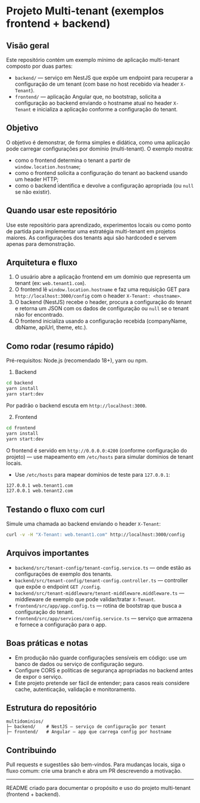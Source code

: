 # Projeto Multi-tenant (exemplos frontend + backend)

Visão geral
------------
Este repositório contém um exemplo mínimo de aplicação multi-tenant composto por duas partes:

- `backend/` — serviço em NestJS que expõe um endpoint para recuperar a configuração de um tenant (com base no host recebido via header `X-Tenant`).
- `frontend/` — aplicação Angular que, no bootstrap, solicita a configuração ao backend enviando o hostname atual no header `X-Tenant` e inicializa a aplicação conforme a configuração do tenant.

Objetivo
--------
O objetivo é demonstrar, de forma simples e didática, como uma aplicação pode carregar configurações por domínio (multi-tenant). O exemplo mostra:

- como o frontend determina o tenant a partir de `window.location.hostname`;
- como o frontend solicita a configuração do tenant ao backend usando um header HTTP;
- como o backend identifica e devolve a configuração apropriada (ou `null` se não existir).

Quando usar este repositório
-----------------------------
Use este repositório para aprendizado, experimentos locais ou como ponto de partida para implementar uma estratégia multi-tenant em projetos maiores. As configurações dos tenants aqui são hardcoded e servem apenas para demonstração.

Arquitetura e fluxo
-------------------
1. O usuário abre a aplicação frontend em um domínio que representa um tenant (ex: `web.tenant1.com`).
2. O frontend lê `window.location.hostname` e faz uma requisição GET para `http://localhost:3000/config` com o header `X-Tenant: <hostname>`.
3. O backend (NestJS) recebe o header, procura a configuração do tenant e retorna um JSON com os dados de configuração ou `null` se o tenant não for encontrado.
4. O frontend inicializa usando a configuração recebida (companyName, dbName, apiUrl, theme, etc.).

Como rodar (resumo rápido)
-------------------------
Pré-requisitos: Node.js (recomendado 18+), yarn ou npm.

1) Backend

```bash
cd backend
yarn install
yarn start:dev
```

Por padrão o backend escuta em `http://localhost:3000`.

2) Frontend

```bash
cd frontend
yarn install
yarn start:dev
```

O frontend é servido em `http://0.0.0.0:4200` (conforme configuração do projeto) — use mapeamento em `/etc/hosts` para simular domínios de tenant locais.

- Use `/etc/hosts` para mapear domínios de teste para `127.0.0.1`:

```sh
127.0.0.1 web.tenant1.com
127.0.0.1 web.tenant2.com
```

Testando o fluxo com curl
------------------------
Simule uma chamada ao backend enviando o header `X-Tenant`:

```bash
curl -v -H "X-Tenant: web.tenant1.com" http://localhost:3000/config
```

Arquivos importantes
--------------------
- `backend/src/tenant-config/tenant-config.service.ts` — onde estão as configurações de exemplo dos tenants.
- `backend/src/tenant-config/tenant-config.controller.ts` — controller que expõe o endpoint `GET /config`.
- `backend/src/tenant-middleware/tenant-middleware.middleware.ts` — middleware de exemplo que pode validar/tratar `X-Tenant`.
- `frontend/src/app/app.config.ts` — rotina de bootstrap que busca a configuração do tenant.
- `frontend/src/app/services/config.service.ts` — serviço que armazena e fornece a configuração para o app.

Boas práticas e notas
---------------------
- Em produção não guarde configurações sensíveis em código: use um banco de dados ou serviço de configuração seguro.
- Configure CORS e políticas de segurança apropriadas no backend antes de expor o serviço.
- Este projeto pretende ser fácil de entender; para casos reais considere cache, autenticação, validação e monitoramento.

Estrutura do repositório
------------------------
```
multidominios/
├─ backend/    # NestJS — serviço de configuração por tenant
├─ frontend/   # Angular — app que carrega config por hostname
```

Contribuindo
------------
Pull requests e sugestões são bem-vindos. Para mudanças locais, siga o fluxo comum: crie uma branch e abra um PR descrevendo a motivação.

---
README criado para documentar o propósito e uso do projeto multi-tenant (frontend + backend).
